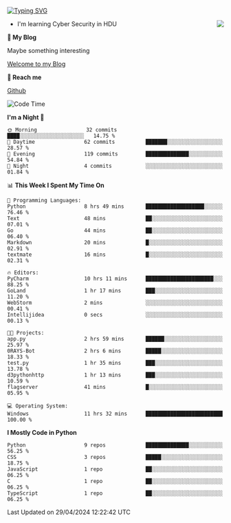 [![Typing SVG](https://readme-typing-svg.herokuapp.com?font=Fira+Code&pause=1000&random=false&width=450&height=60&lines=Hello+%F0%9F%91%8B%F0%9F%8F%BB;I'm+JBNRZ)](https://git.io/typing-svg)

<a href="#">
  <img align="right" src="https://github-readme-stats.vercel.app/api?username=JBNRZ&show_icons=true&bg_color=15,f2f7fd,E0EAFC" />
</a>

- I'm learning Cyber Security in HDU

 **🌱 My Blog**

Maybe something interesting

[Welcome to my Blog](https://jbnrz.com.cn/)

 **💬 Reach me** 

[Github](https://github.com/JBNRZ)


<!--START_SECTION:waka-->
![Code Time](http://img.shields.io/badge/Code%20Time-434%20hrs%2018%20mins-blue)

**I'm a Night 🦉** 

```text
🌞 Morning                32 commits          ████░░░░░░░░░░░░░░░░░░░░░   14.75 % 
🌆 Daytime                62 commits          ███████░░░░░░░░░░░░░░░░░░   28.57 % 
🌃 Evening                119 commits         ██████████████░░░░░░░░░░░   54.84 % 
🌙 Night                  4 commits           ░░░░░░░░░░░░░░░░░░░░░░░░░   01.84 % 
```


📊 **This Week I Spent My Time On** 

```text
💬 Programming Languages: 
Python                   8 hrs 49 mins       ███████████████████░░░░░░   76.46 % 
Text                     48 mins             ██░░░░░░░░░░░░░░░░░░░░░░░   07.01 % 
Go                       44 mins             ██░░░░░░░░░░░░░░░░░░░░░░░   06.40 % 
Markdown                 20 mins             █░░░░░░░░░░░░░░░░░░░░░░░░   02.91 % 
textmate                 16 mins             █░░░░░░░░░░░░░░░░░░░░░░░░   02.31 % 

🔥 Editors: 
PyCharm                  10 hrs 11 mins      ██████████████████████░░░   88.25 % 
GoLand                   1 hr 17 mins        ███░░░░░░░░░░░░░░░░░░░░░░   11.20 % 
WebStorm                 2 mins              ░░░░░░░░░░░░░░░░░░░░░░░░░   00.41 % 
Intellijidea             0 secs              ░░░░░░░░░░░░░░░░░░░░░░░░░   00.13 % 

🐱‍💻 Projects: 
app.py                   2 hrs 59 mins       ██████░░░░░░░░░░░░░░░░░░░   25.97 % 
0RAYS-Bot                2 hrs 6 mins        █████░░░░░░░░░░░░░░░░░░░░   18.33 % 
test.py                  1 hr 35 mins        ███░░░░░░░░░░░░░░░░░░░░░░   13.78 % 
d3pythonhttp             1 hr 13 mins        ███░░░░░░░░░░░░░░░░░░░░░░   10.59 % 
flagserver               41 mins             █░░░░░░░░░░░░░░░░░░░░░░░░   05.95 % 

💻 Operating System: 
Windows                  11 hrs 32 mins      █████████████████████████   100.00 % 
```

**I Mostly Code in Python** 

```text
Python                   9 repos             ██████████████░░░░░░░░░░░   56.25 % 
CSS                      3 repos             █████░░░░░░░░░░░░░░░░░░░░   18.75 % 
JavaScript               1 repo              ██░░░░░░░░░░░░░░░░░░░░░░░   06.25 % 
C                        1 repo              ██░░░░░░░░░░░░░░░░░░░░░░░   06.25 % 
TypeScript               1 repo              ██░░░░░░░░░░░░░░░░░░░░░░░   06.25 % 
```




 Last Updated on 29/04/2024 12:22:42 UTC
<!--END_SECTION:waka-->
